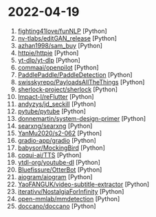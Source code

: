 # 2022-04-19

1. [fighting41love/funNLP](https://github.com/fighting41love/funNLP "中英文敏感词、语言检测、中外手机/电话归属地/运营商查询、名字推断性别、手机号抽取、身份证抽取、邮箱抽取、中日文人名库、中文缩写库、拆字词典、词汇情感值、停用词、反动词表、暴恐词表、繁简体转换、英文模拟中文发音、汪峰歌词生成器、职业名称词库、同义词库、反义词库、否定词库、汽车品牌词库、汽车零件词库、连续英文切割、各种中文词向量、公司名字大全、古诗词库、IT词库、财经词库、成语词库、地名词库、历史名人词库、诗词词库、医学词库、饮食词库、法律词库、汽车词库、动物词库、中文聊天语料、中文谣言数据、百度中文问答数据集、句子相似度匹配算法集合、bert资源、文本生成&摘要相关工具、cocoNLP信息抽取工具、国内电话号码正则匹配、清华大学XLORE:中英文跨语言百科知识图谱、清华大学人工智能技术…") [Python]
2. [nv-tlabs/editGAN_release](https://github.com/nv-tlabs/editGAN_release "") [Python]
3. [azhan1998/sam_buy](https://github.com/azhan1998/sam_buy "山姆买菜") [Python]
4. [httpie/httpie](https://github.com/httpie/httpie "As easy as /aitch-tee-tee-pie/ 🥧 Modern, user-friendly command-line HTTP client for the API era. JSON support, colors, sessions, downloads, plugins & more. https://twitter.com/httpie") [Python]
5. [yt-dlp/yt-dlp](https://github.com/yt-dlp/yt-dlp "A youtube-dl fork with additional features and fixes") [Python]
6. [commaai/openpilot](https://github.com/commaai/openpilot "openpilot is an open source driver assistance system. openpilot performs the functions of Automated Lane Centering and Adaptive Cruise Control for over 150 supported car makes and models.") [Python]
7. [PaddlePaddle/PaddleDetection](https://github.com/PaddlePaddle/PaddleDetection "Object Detection toolkit based on PaddlePaddle. It supports object detection, instance segmentation, multiple object tracking and real-time multi-person keypoint detection.") [Python]
8. [swisskyrepo/PayloadsAllTheThings](https://github.com/swisskyrepo/PayloadsAllTheThings "A list of useful payloads and bypass for Web Application Security and Pentest/CTF") [Python]
9. [sherlock-project/sherlock](https://github.com/sherlock-project/sherlock "🔎 Hunt down social media accounts by username across social networks") [Python]
10. [Impact-I/reFlutter](https://github.com/Impact-I/reFlutter "Flutter Reverse Engineering Framework") [Python]
11. [andyzys/jd_seckill](https://github.com/andyzys/jd_seckill "京东秒杀商品抢购") [Python]
12. [pytube/pytube](https://github.com/pytube/pytube "A lightweight, dependency-free Python library (and command-line utility) for downloading YouTube Videos.") [Python]
13. [donnemartin/system-design-primer](https://github.com/donnemartin/system-design-primer "Learn how to design large-scale systems. Prep for the system design interview. Includes Anki flashcards.") [Python]
14. [searxng/searxng](https://github.com/searxng/searxng "SearXNG is a free internet metasearch engine which aggregates results from various search services and databases. Users are neither tracked nor profiled.") [Python]
15. [YanMu2020/s2-062](https://github.com/YanMu2020/s2-062 "远程代码执行S2-062 CVE-2021-31805验证POC") [Python]
16. [gradio-app/gradio](https://github.com/gradio-app/gradio "Create UIs for your machine learning model in Python in 3 minutes") [Python]
17. [babysor/MockingBird](https://github.com/babysor/MockingBird "🚀AI拟声: 5秒内克隆您的声音并生成任意语音内容 Clone a voice in 5 seconds to generate arbitrary speech in real-time") [Python]
18. [coqui-ai/TTS](https://github.com/coqui-ai/TTS "🐸💬 - a deep learning toolkit for Text-to-Speech, battle-tested in research and production") [Python]
19. [ytdl-org/youtube-dl](https://github.com/ytdl-org/youtube-dl "Command-line program to download videos from YouTube.com and other video sites") [Python]
20. [Bluefissure/OtterBot](https://github.com/Bluefissure/OtterBot "A QQ bot of FFXIV") [Python]
21. [aiogram/aiogram](https://github.com/aiogram/aiogram "Is a pretty simple and fully asynchronous framework for Telegram Bot API written in Python 3.7 with asyncio and aiohttp.") [Python]
22. [YaoFANGUK/video-subtitle-extractor](https://github.com/YaoFANGUK/video-subtitle-extractor "视频硬字幕提取，生成srt文件。无需申请第三方API，本地实现文本识别。基于深度学习的视频字幕提取框架，包含字幕区域检测、字幕内容提取。A GUI tool for extracting hard-coded subtitle (hardsub) from videos and generating srt files.") [Python]
23. [iterativv/NostalgiaForInfinity](https://github.com/iterativv/NostalgiaForInfinity "Trading strategy for the Freqtrade crypto bot") [Python]
24. [open-mmlab/mmdetection](https://github.com/open-mmlab/mmdetection "OpenMMLab Detection Toolbox and Benchmark") [Python]
25. [doccano/doccano](https://github.com/doccano/doccano "Open source annotation tool for machine learning practitioners.") [Python]
